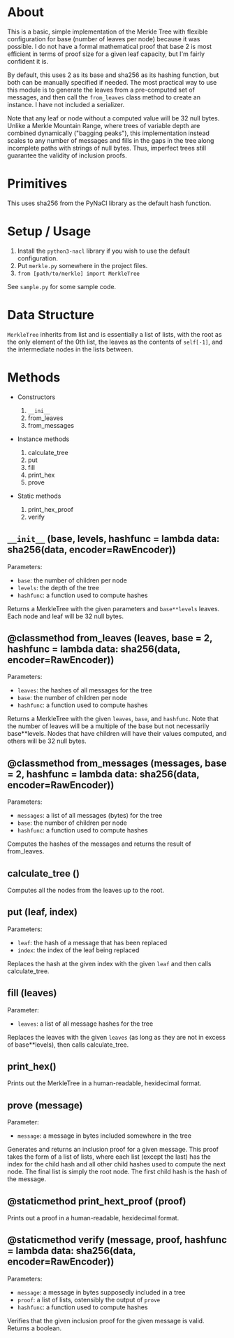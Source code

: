 # About

This is a basic, simple implementation of the Merkle Tree with flexible
configuration for base (number of leaves per node) because it was possible.
I do not have a formal mathematical proof that base 2 is most efficient in
terms of proof size for a given leaf capacity, but I'm fairly confident it is.

By default, this uses 2 as its base and sha256 as its hashing function, but
both can be manually specified if needed. The most practical way to use this
module is to generate the leaves from a pre-computed set of messages, and then
call the `from_leaves` class method to create an instance. I have not included
a serializer.

Note that any leaf or node without a computed value will be 32 null bytes.
Unlike a Merkle Mountain Range, where trees of variable depth are combined
dynamically ("bagging peaks"), this implementation instead scales to any
number of messages and fills in the gaps in the tree along incomplete paths
with strings of null bytes. Thus, imperfect trees still guarantee the validity
of inclusion proofs.


# Primitives

This uses sha256 from the PyNaCl library as the default hash function.


# Setup / Usage

1. Install the `python3-nacl` library if you wish to use the default configuration.
2. Put `merkle.py` somewhere in the project files.
3. `from [path/to/merkle] import MerkleTree`

See `sample.py` for some sample code.


# Data Structure

`MerkleTree` inherits from list and is essentially a list of lists, with
the root as the only element of the 0th list, the leaves as the contents of
`self[-1]`, and the intermediate nodes in the lists between.


# Methods

- Constructors
  1. `__ini__`
  2. from_leaves
  3. from_messages

- Instance methods
  1. calculate_tree
  2. put
  3. fill
  4. print_hex
  5. prove

- Static methods
  1. print_hex_proof
  2. verify

## `__init__` (base, levels, hashfunc = lambda data: sha256(data, encoder=RawEncoder))

Parameters:
- `base`: the number of children per node
- `levels`: the depth of the tree
- `hashfunc`: a function used to compute hashes

Returns a MerkleTree with the given parameters and `base**levels` leaves. Each
node and leaf will be 32 null bytes.

## @classmethod from_leaves (leaves, base = 2, hashfunc = lambda data: sha256(data, encoder=RawEncoder))

Parameters:
- `leaves`: the hashes of all messages for the tree
- `base`: the number of children per node
- `hashfunc`: a function used to compute hashes

Returns a MerkleTree with the given `leaves`, `base`, and `hashfunc`. Note that the
number of leaves will be a multiple of the base but not necessarily base**levels.
Nodes that have children will have their values computed, and others will be
32 null bytes.

## @classmethod from_messages (messages, base = 2, hashfunc = lambda data: sha256(data, encoder=RawEncoder))

Parameters:
- `messages`: a list of all messages (bytes) for the tree
- `base`: the number of children per node
- `hashfunc`: a function used to compute hashes

Computes the hashes of the messages and returns the result of from_leaves.

## calculate_tree ()

Computes all the nodes from the leaves up to the root.

## put (leaf, index)

Parameters:
- `leaf`: the hash of a message that has been replaced
- `index`: the index of the leaf being replaced

Replaces the hash at the given index with the given `leaf` and then calls calculate_tree.

## fill (leaves)

Parameter:
- `leaves`: a list of all message hashes for the tree

Replaces the leaves with the given `leaves` (as long as they are not in excess of
base**levels), then calls calculate_tree.

## print_hex()

Prints out the MerkleTree in a human-readable, hexidecimal format.

## prove (message)

Parameter:
- `message`: a message in bytes included somewhere in the tree

Generates and returns an inclusion proof for a given message. This proof takes
the form of a list of lists, where each list (except the last) has the index
for the child hash and all other child hashes used to compute the next node.
The final list is simply the root node. The first child hash is the hash of the
message.

## @staticmethod print_hext_proof (proof)

Prints out a proof in a human-readable, hexidecimal format.

## @staticmethod verify (message, proof, hashfunc = lambda data: sha256(data, encoder=RawEncoder))

Parameters:
- `message`: a message in bytes supposedly included in a tree
- `proof`: a list of lists, ostensibly the output of `prove`
- `hashfunc`: a function used to compute hashes

Verifies that the given inclusion proof for the given message is valid.
Returns a boolean.
